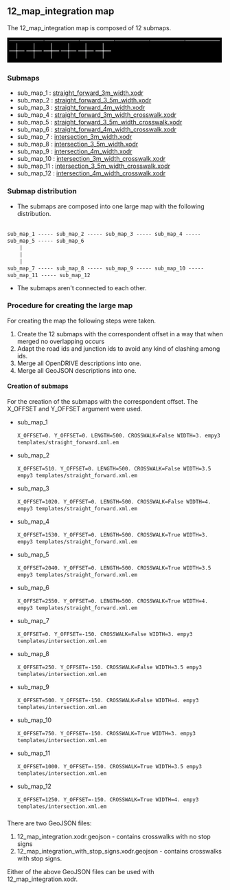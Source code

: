 ## 12_map_integration map


The 12_map_integration map is composed of 12 submaps.

<img src="../../docs/12_map_integration.png" width=500>

### Submaps


 - sub_map_1 : [straight_forward_3m_width.xodr](../../resources/straight_forward/straight_forward_3m_width.xodr)
 - sub_map_2 : [straight_forward_3_5m_width.xodr](../../resources/straight_forward/straight_forward_3_5m_width.xodr)
 - sub_map_3 : [straight_forward_4m_width.xodr](../../resources/straight_forward/straight_forward_4m_width.xodr)
 - sub_map_4 : [straight_forward_3m_width_crosswalk.xodr](../../resources/straight_forward/straight_forward_3m_width_crosswalk.xodr)
 - sub_map_5 : [straight_forward_3_5m_width_crosswalk.xodr](../../resources/straight_forward/straight_forward_3_5m_width_crosswalk.xodr)
 - sub_map_6 : [straight_forward_4m_width_crosswalk.xodr](../../resources/straight_forward/straight_forward_4m_width_crosswalk.xodr)
 - sub_map_7 : [intersection_3m_width.xodr](../../resources/intersection/intersection_3m_width.xodr)
 - sub_map_8 : [intersection_3_5m_width.xodr](../../resources/intersection/intersection_3_5m_width.xodr)
 - sub_map_9 : [intersection_4m_width.xodr](../../resources/intersection/intersection_4m_width.xodr)
 - sub_map_10 : [intersection_3m_width_crosswalk.xodr](../../resources/intersection/intersection_3m_width_crosswalk.xodr)
 - sub_map_11 : [intersection_3_5m_width_crosswalk.xodr](../../resources/intersection/intersection_3_5m_width_crosswalk.xodr)
 - sub_map_12 : [intersection_4m_width_crosswalk.xodr](../../resources/intersection/intersection_4m_width_crosswalk.xodr)

### Submap distribution


 - The submaps are composed into one large map with the following distribution.

```

sub_map_1 ----- sub_map_2 ----- sub_map_3 ----- sub_map_4 ----- sub_map_5 ----- sub_map_6
    |
    |
    |
sub_map_7 ----- sub_map_8 ----- sub_map_9 ----- sub_map_10 ----- sub_map_11 ----- sub_map_12
```

 - The submaps aren't connected to each other.

### Procedure for creating the large map

For creating the map the following steps were taken.

1. Create the 12 submaps with the correspondent offset in a way that when merged no overlapping occurs
2. Adapt the road ids and junction ids to avoid any kind of clashing among ids.
3. Merge all OpenDRIVE descriptions into one.
4. Merge all GeoJSON descriptions into one.

#### Creation of submaps

For the creation of the submaps with the correspondent offset. The X_OFFSET and Y_OFFSET argument were used.


- sub_map_1
  ```
  X_OFFSET=0. Y_OFFSET=0. LENGTH=500. CROSSWALK=False WIDTH=3. empy3 templates/straight_forward.xml.em
  ```
- sub_map_2
  ```
  X_OFFSET=510. Y_OFFSET=0. LENGTH=500. CROSSWALK=False WIDTH=3.5 empy3 templates/straight_forward.xml.em
  ```
- sub_map_3
  ```
  X_OFFSET=1020. Y_OFFSET=0. LENGTH=500. CROSSWALK=False WIDTH=4. empy3 templates/straight_forward.xml.em
  ```
- sub_map_4
  ```
  X_OFFSET=1530. Y_OFFSET=0. LENGTH=500. CROSSWALK=True WIDTH=3. empy3 templates/straight_forward.xml.em
  ```
- sub_map_5
  ```
  X_OFFSET=2040. Y_OFFSET=0. LENGTH=500. CROSSWALK=True WIDTH=3.5 empy3 templates/straight_forward.xml.em
  ```
- sub_map_6
  ```
  X_OFFSET=2550. Y_OFFSET=0. LENGTH=500. CROSSWALK=True WIDTH=4. empy3 templates/straight_forward.xml.em
  ```
- sub_map_7
  ```
  X_OFFSET=0. Y_OFFSET=-150. CROSSWALK=False WIDTH=3. empy3 templates/intersection.xml.em
  ```
- sub_map_8
  ```
  X_OFFSET=250. Y_OFFSET=-150. CROSSWALK=False WIDTH=3.5 empy3 templates/intersection.xml.em
  ```
- sub_map_9
  ```
  X_OFFSET=500. Y_OFFSET=-150. CROSSWALK=False WIDTH=4. empy3 templates/intersection.xml.em
  ```
- sub_map_10
  ```
  X_OFFSET=750. Y_OFFSET=-150. CROSSWALK=True WIDTH=3. empy3 templates/intersection.xml.em
  ```
- sub_map_11
  ```
  X_OFFSET=1000. Y_OFFSET=-150. CROSSWALK=True WIDTH=3.5 empy3 templates/intersection.xml.em
  ```
- sub_map_12
  ```
  X_OFFSET=1250. Y_OFFSET=-150. CROSSWALK=True WIDTH=4. empy3 templates/intersection.xml.em
  ```

###

There are two GeoJSON files:

1. 12_map_integration.xodr.geojson - contains crosswalks with no stop signs
2. 12_map_integration_with_stop_signs.xodr.geojson - contains crosswalks with stop signs.

Either of the above GeoJSON files can be used with 12_map_integration.xodr.
